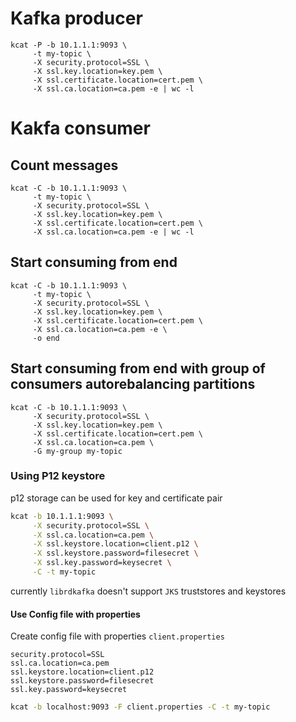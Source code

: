 # Kafka producer

```shell
kcat -P -b 10.1.1.1:9093 \
     -t my-topic \
     -X security.protocol=SSL \
     -X ssl.key.location=key.pem \
     -X ssl.certificate.location=cert.pem \
     -X ssl.ca.location=ca.pem -e | wc -l
```

# Kakfa consumer

## Count messages

```shell
kcat -C -b 10.1.1.1:9093 \
     -t my-topic \
     -X security.protocol=SSL \
     -X ssl.key.location=key.pem \
     -X ssl.certificate.location=cert.pem \
     -X ssl.ca.location=ca.pem -e | wc -l
```

## Start consuming from end

```shell
kcat -C -b 10.1.1.1:9093 \
     -t my-topic \
     -X security.protocol=SSL \
     -X ssl.key.location=key.pem \
     -X ssl.certificate.location=cert.pem \
     -X ssl.ca.location=ca.pem -e \
     -o end
```

## Start consuming from end with group of consumers autorebalancing partitions
```shell
kcat -C -b 10.1.1.1:9093 \
     -X security.protocol=SSL \
     -X ssl.key.location=key.pem \
     -X ssl.certificate.location=cert.pem \
     -X ssl.ca.location=ca.pem \
     -G my-group my-topic
```

### Using P12 keystore

p12 storage can be used for key and certificate pair

```bash
kcat -b 10.1.1.1:9093 \
     -X security.protocol=SSL \
     -X ssl.ca.location=ca.pem \
     -X ssl.keystore.location=client.p12 \
     -X ssl.keystore.password=filesecret \
     -X ssl.key.password=keysecret \
     -C -t my-topic

```


currently `librdkafka` doesn't support `JKS` truststores and keystores

#### Use Config file with properties

Create config file with properties `client.properties`

```properties
security.protocol=SSL  
ssl.ca.location=ca.pem  
ssl.keystore.location=client.p12  
ssl.keystore.password=filesecret  
ssl.key.password=keysecret
```

```bash
kcat -b localhost:9093 -F client.properties -C -t my-topic 
```
